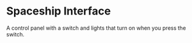 # Spaceship Interface
A control panel with a switch and lights that turn on when you press the switch.
